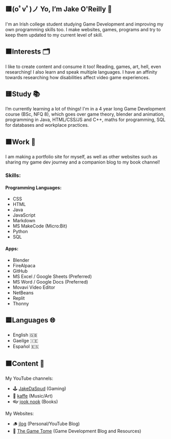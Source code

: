 ## 🟥(oﾟvﾟ)ノ Yo, I’m Jake O'Reilly 🥐
I'm an Irish college student studying Game Development and improving my own programming skills too. I make websites, games, programs and try to keep them updated to my current level of skill.

## 🟧Interests 🗂
I like to create content and consume it too! Reading, games, art, hell, even researching! I also learn and speak multiple languages. I have an affinity towards researching how disabilities affect video game experiences.

## 🟨Study 📚
I’m currently learning a lot of things! I'm in a 4 year long Game Development course (BSc, NFQ 8), which goes over game theory, blender and animation, programming in Java, HTML/CSS/JS and C++, maths for programming, SQL for databases and workplace practices.

## 🟩Work 💾
I am making a portfolio site for myself, as well as other websites such as sharing my game dev journey and a companion blog to my book channel!
### Skills:
#### Programming Languages:
- CSS
- HTML
- Java
- JavaScript
- Markdown
- MS MakeCode (Micro:Bit)
- Python
- SQL

#### Apps:
- Blender
- FireAlpaca
- GitHub
- MS Excel / Google Sheets (Preferred)
- MS Word / Google Docs (Preferred)
- Movavi Video Editor
- NetBeans
- Replit
- Thonny

## 🟦Languages 🌐
- English 🇬🇧
- Gaeilge 🇮🇪
- Español 🇪🇸

## 🟪Content 🎥
My YouTube channels:
- 🕹 [JakeDaSpud](https://www.youtube.com/c/JakeDaSpud) (Gaming)
- 🎸 [kaffe](https://www.youtube.com/channel/UCDp3saAbnoUOpmQgHzvdKhw) (Music/Art)
- 👓 [jook nook](https://www.youtube.com/channel/UCH7QJbiY1Gq4aXuSy5saTRw) (Books)

My Websites:
- 🪵 [jlog](https://jlog.jakedaspud.repl.co/) (Personal/YouTube Blog)
- 📖 [The Game Tome](https://the-game-tome.jakedaspud.repl.co/) (Game Development Blog and Resources)
   
<!---
JakeDaSpud/JakeDaSpud is a ✨ special ✨ repository because its `README.md` (this file) appears on your GitHub profile.
You can click the Preview link to take a look at your changes.
--->

